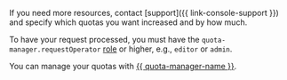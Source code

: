If you need more resources, contact [support]({{ link-console-support }}) and specify which quotas you want increased and by how much. 

To have your request processed, you must have the `quota-manager.requestOperator` [role](../iam/roles-reference.md#quota-manager-requestoperator) or higher, e.g., `editor` or `admin`.

You can manage your quotas with [{{ quota-manager-name }}](../quota-manager/quickstart.md).